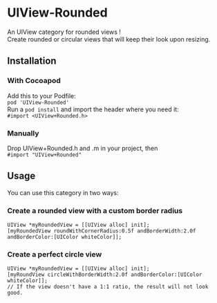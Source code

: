 # UIView-Rounded
An UIView category for rounded views !  
Create rounded or circular views that will keep their look upon resizing.

## Installation
### With Cocoapod
Add this to your Podfile:  
`pod 'UIView-Rounded'`  
Run a `pod install` and import the header where you need it:  
`#import <UIView+Rounded.h>`
### Manually
Drop UIView+Rounded.h and .m in your project, then  
`#import "UIView+Rounded"`

## Usage
You can use this category in two ways:
### Create a rounded view with a custom border radius
```objc
UIView *myRoundedView = [[UIView alloc] init];  
[myRoundedView roundWithCornerRadius:0.5f andBorderWidth:2.0f andBorderColor:[UIColor whiteColor]];
```
### Create a perfect circle view
```objc
UIView *myRoundedView = [[UIView alloc] init]; 
[myRoundView circleWithBorderWidth:2.0f andBorderColor:[UIColor whiteColor]];  
// If the view doesn't have a 1:1 ratio, the result will not look good.
```
